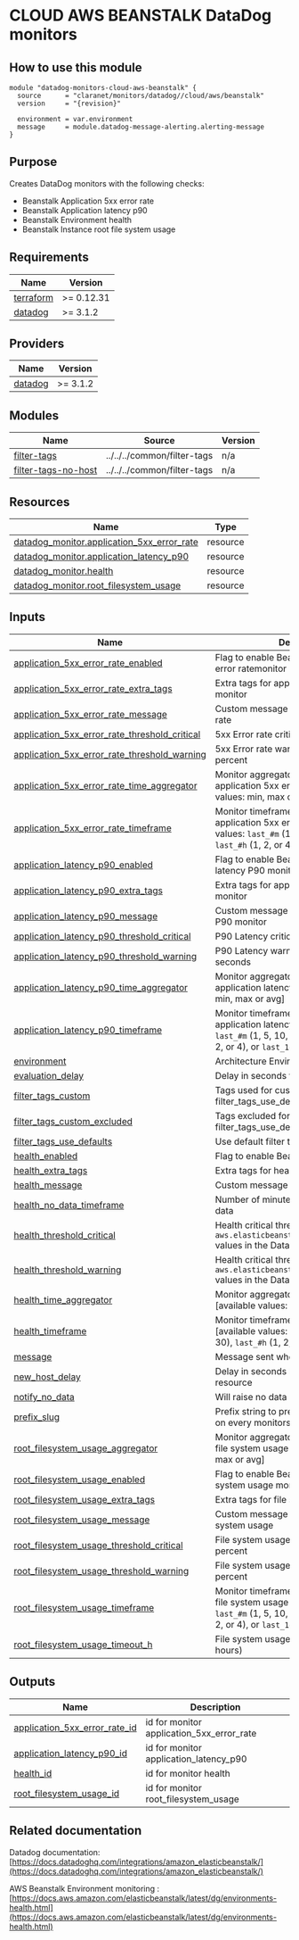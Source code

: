 # CLOUD AWS BEANSTALK DataDog monitors

## How to use this module

```hcl
module "datadog-monitors-cloud-aws-beanstalk" {
  source      = "claranet/monitors/datadog//cloud/aws/beanstalk"
  version     = "{revision}"

  environment = var.environment
  message     = module.datadog-message-alerting.alerting-message
}

```

## Purpose

Creates DataDog monitors with the following checks:

- Beanstalk Application 5xx error rate
- Beanstalk Application latency p90
- Beanstalk Environment health
- Beanstalk Instance root file system usage

<!-- BEGIN_TF_DOCS -->
## Requirements

| Name | Version |
|------|---------|
| <a name="requirement_terraform"></a> [terraform](#requirement\_terraform) | >= 0.12.31 |
| <a name="requirement_datadog"></a> [datadog](#requirement\_datadog) | >= 3.1.2 |

## Providers

| Name | Version |
|------|---------|
| <a name="provider_datadog"></a> [datadog](#provider\_datadog) | >= 3.1.2 |

## Modules

| Name | Source | Version |
|------|--------|---------|
| <a name="module_filter-tags"></a> [filter-tags](#module\_filter-tags) | ../../../common/filter-tags | n/a |
| <a name="module_filter-tags-no-host"></a> [filter-tags-no-host](#module\_filter-tags-no-host) | ../../../common/filter-tags | n/a |

## Resources

| Name | Type |
|------|------|
| [datadog_monitor.application_5xx_error_rate](https://registry.terraform.io/providers/DataDog/datadog/latest/docs/resources/monitor) | resource |
| [datadog_monitor.application_latency_p90](https://registry.terraform.io/providers/DataDog/datadog/latest/docs/resources/monitor) | resource |
| [datadog_monitor.health](https://registry.terraform.io/providers/DataDog/datadog/latest/docs/resources/monitor) | resource |
| [datadog_monitor.root_filesystem_usage](https://registry.terraform.io/providers/DataDog/datadog/latest/docs/resources/monitor) | resource |

## Inputs

| Name | Description | Type | Default | Required |
|------|-------------|------|---------|:--------:|
| <a name="input_application_5xx_error_rate_enabled"></a> [application\_5xx\_error\_rate\_enabled](#input\_application\_5xx\_error\_rate\_enabled) | Flag to enable Beanstalk application 5xx error ratemonitor | `string` | `"true"` | no |
| <a name="input_application_5xx_error_rate_extra_tags"></a> [application\_5xx\_error\_rate\_extra\_tags](#input\_application\_5xx\_error\_rate\_extra\_tags) | Extra tags for application 5xx error rate monitor | `list(string)` | `[]` | no |
| <a name="input_application_5xx_error_rate_message"></a> [application\_5xx\_error\_rate\_message](#input\_application\_5xx\_error\_rate\_message) | Custom message for application 5xx error rate | `string` | `""` | no |
| <a name="input_application_5xx_error_rate_threshold_critical"></a> [application\_5xx\_error\_rate\_threshold\_critical](#input\_application\_5xx\_error\_rate\_threshold\_critical) | 5xx Error rate critical threshold in percent | `number` | `5` | no |
| <a name="input_application_5xx_error_rate_threshold_warning"></a> [application\_5xx\_error\_rate\_threshold\_warning](#input\_application\_5xx\_error\_rate\_threshold\_warning) | 5xx Error rate warning threshold in percent | `string` | `3` | no |
| <a name="input_application_5xx_error_rate_time_aggregator"></a> [application\_5xx\_error\_rate\_time\_aggregator](#input\_application\_5xx\_error\_rate\_time\_aggregator) | Monitor aggregator for beanstalk application 5xx error rate [available values: min, max or avg] | `string` | `"sum"` | no |
| <a name="input_application_5xx_error_rate_timeframe"></a> [application\_5xx\_error\_rate\_timeframe](#input\_application\_5xx\_error\_rate\_timeframe) | Monitor timeframe for beanstalk application 5xx error rate [available values: `last_#m` (1, 5, 10, 15, or 30), `last_#h` (1, 2, or 4), or `last_1d`] | `string` | `"last_15m"` | no |
| <a name="input_application_latency_p90_enabled"></a> [application\_latency\_p90\_enabled](#input\_application\_latency\_p90\_enabled) | Flag to enable Beanstalk application latency P90 monitor | `string` | `"true"` | no |
| <a name="input_application_latency_p90_extra_tags"></a> [application\_latency\_p90\_extra\_tags](#input\_application\_latency\_p90\_extra\_tags) | Extra tags for application latency P90 monitor | `list(string)` | `[]` | no |
| <a name="input_application_latency_p90_message"></a> [application\_latency\_p90\_message](#input\_application\_latency\_p90\_message) | Custom message for application latency P90 monitor | `string` | `""` | no |
| <a name="input_application_latency_p90_threshold_critical"></a> [application\_latency\_p90\_threshold\_critical](#input\_application\_latency\_p90\_threshold\_critical) | P90 Latency critical threshold in seconds | `number` | `0.5` | no |
| <a name="input_application_latency_p90_threshold_warning"></a> [application\_latency\_p90\_threshold\_warning](#input\_application\_latency\_p90\_threshold\_warning) | P90 Latency warning threshold in seconds | `string` | `0.3` | no |
| <a name="input_application_latency_p90_time_aggregator"></a> [application\_latency\_p90\_time\_aggregator](#input\_application\_latency\_p90\_time\_aggregator) | Monitor aggregator for beanstalk application latency P90 [available values: min, max or avg] | `string` | `"min"` | no |
| <a name="input_application_latency_p90_timeframe"></a> [application\_latency\_p90\_timeframe](#input\_application\_latency\_p90\_timeframe) | Monitor timeframe for beanstalk application latency P90 [available values: `last_#m` (1, 5, 10, 15, or 30), `last_#h` (1, 2, or 4), or `last_1d`] | `string` | `"last_15m"` | no |
| <a name="input_environment"></a> [environment](#input\_environment) | Architecture Environment | `string` | n/a | yes |
| <a name="input_evaluation_delay"></a> [evaluation\_delay](#input\_evaluation\_delay) | Delay in seconds for the metric evaluation | `number` | `900` | no |
| <a name="input_filter_tags_custom"></a> [filter\_tags\_custom](#input\_filter\_tags\_custom) | Tags used for custom filtering when filter\_tags\_use\_defaults is false | `string` | `"*"` | no |
| <a name="input_filter_tags_custom_excluded"></a> [filter\_tags\_custom\_excluded](#input\_filter\_tags\_custom\_excluded) | Tags excluded for custom filtering when filter\_tags\_use\_defaults is false | `string` | `""` | no |
| <a name="input_filter_tags_use_defaults"></a> [filter\_tags\_use\_defaults](#input\_filter\_tags\_use\_defaults) | Use default filter tags convention | `string` | `"true"` | no |
| <a name="input_health_enabled"></a> [health\_enabled](#input\_health\_enabled) | Flag to enable Beanstalk Health monitor | `string` | `"true"` | no |
| <a name="input_health_extra_tags"></a> [health\_extra\_tags](#input\_health\_extra\_tags) | Extra tags for health monitor | `list(string)` | `[]` | no |
| <a name="input_health_message"></a> [health\_message](#input\_health\_message) | Custom message for health monitor | `string` | `""` | no |
| <a name="input_health_no_data_timeframe"></a> [health\_no\_data\_timeframe](#input\_health\_no\_data\_timeframe) | Number of minutes before reporting no data | `string` | `20` | no |
| <a name="input_health_threshold_critical"></a> [health\_threshold\_critical](#input\_health\_threshold\_critical) | Health critical threshold (see the `aws.elasticbeanstalk.environment_health` values in the Datadog documentation) | `number` | `20` | no |
| <a name="input_health_threshold_warning"></a> [health\_threshold\_warning](#input\_health\_threshold\_warning) | Health critical threshold (see the `aws.elasticbeanstalk.environment_health` values in the Datadog documentation) | `number` | `15` | no |
| <a name="input_health_time_aggregator"></a> [health\_time\_aggregator](#input\_health\_time\_aggregator) | Monitor aggregator for beanstalk health [available values: min, max or avg] | `string` | `"min"` | no |
| <a name="input_health_timeframe"></a> [health\_timeframe](#input\_health\_timeframe) | Monitor timeframe for beanstalk health [available values: `last_#m` (1, 5, 10, 15, or 30), `last_#h` (1, 2, or 4), or `last_1d`] | `string` | `"last_10m"` | no |
| <a name="input_message"></a> [message](#input\_message) | Message sent when an alert is triggered | `any` | n/a | yes |
| <a name="input_new_host_delay"></a> [new\_host\_delay](#input\_new\_host\_delay) | Delay in seconds before monitor new resource | `number` | `300` | no |
| <a name="input_notify_no_data"></a> [notify\_no\_data](#input\_notify\_no\_data) | Will raise no data alert if set to true | `bool` | `true` | no |
| <a name="input_prefix_slug"></a> [prefix\_slug](#input\_prefix\_slug) | Prefix string to prepend between brackets on every monitors names | `string` | `""` | no |
| <a name="input_root_filesystem_usage_aggregator"></a> [root\_filesystem\_usage\_aggregator](#input\_root\_filesystem\_usage\_aggregator) | Monitor aggregator for beanstalk instance file system usage [available values: min, max or avg] | `string` | `"max"` | no |
| <a name="input_root_filesystem_usage_enabled"></a> [root\_filesystem\_usage\_enabled](#input\_root\_filesystem\_usage\_enabled) | Flag to enable Beanstalk instance file system usage monitor | `string` | `"true"` | no |
| <a name="input_root_filesystem_usage_extra_tags"></a> [root\_filesystem\_usage\_extra\_tags](#input\_root\_filesystem\_usage\_extra\_tags) | Extra tags for file system usage monitor | `list(string)` | `[]` | no |
| <a name="input_root_filesystem_usage_message"></a> [root\_filesystem\_usage\_message](#input\_root\_filesystem\_usage\_message) | Custom message for application file system usage | `string` | `""` | no |
| <a name="input_root_filesystem_usage_threshold_critical"></a> [root\_filesystem\_usage\_threshold\_critical](#input\_root\_filesystem\_usage\_threshold\_critical) | File system usage critical threshold in percent | `string` | `90` | no |
| <a name="input_root_filesystem_usage_threshold_warning"></a> [root\_filesystem\_usage\_threshold\_warning](#input\_root\_filesystem\_usage\_threshold\_warning) | File system usage warning threshold in percent | `string` | `80` | no |
| <a name="input_root_filesystem_usage_timeframe"></a> [root\_filesystem\_usage\_timeframe](#input\_root\_filesystem\_usage\_timeframe) | Monitor timeframe for beanstalk instance file system usage [available values: `last_#m` (1, 5, 10, 15, or 30), `last_#h` (1, 2, or 4), or `last_1d`] | `string` | `"last_5m"` | no |
| <a name="input_root_filesystem_usage_timeout_h"></a> [root\_filesystem\_usage\_timeout\_h](#input\_root\_filesystem\_usage\_timeout\_h) | File system usage auto-resolving state (in hours) | `number` | `0` | no |

## Outputs

| Name | Description |
|------|-------------|
| <a name="output_application_5xx_error_rate_id"></a> [application\_5xx\_error\_rate\_id](#output\_application\_5xx\_error\_rate\_id) | id for monitor application\_5xx\_error\_rate |
| <a name="output_application_latency_p90_id"></a> [application\_latency\_p90\_id](#output\_application\_latency\_p90\_id) | id for monitor application\_latency\_p90 |
| <a name="output_health_id"></a> [health\_id](#output\_health\_id) | id for monitor health |
| <a name="output_root_filesystem_usage_id"></a> [root\_filesystem\_usage\_id](#output\_root\_filesystem\_usage\_id) | id for monitor root\_filesystem\_usage |
<!-- END_TF_DOCS -->
## Related documentation

Datadog documentation: [https://docs.datadoghq.com/integrations/amazon_elasticbeanstalk/](https://docs.datadoghq.com/integrations/amazon_elasticbeanstalk/)

AWS Beanstalk Environment monitoring : [https://docs.aws.amazon.com/elasticbeanstalk/latest/dg/environments-health.html](https://docs.aws.amazon.com/elasticbeanstalk/latest/dg/environments-health.html)
